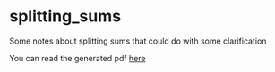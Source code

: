 # splitting_sums
Some notes about splitting sums that could do with some clarification

You can read the generated pdf [here](splitting.pdf)
